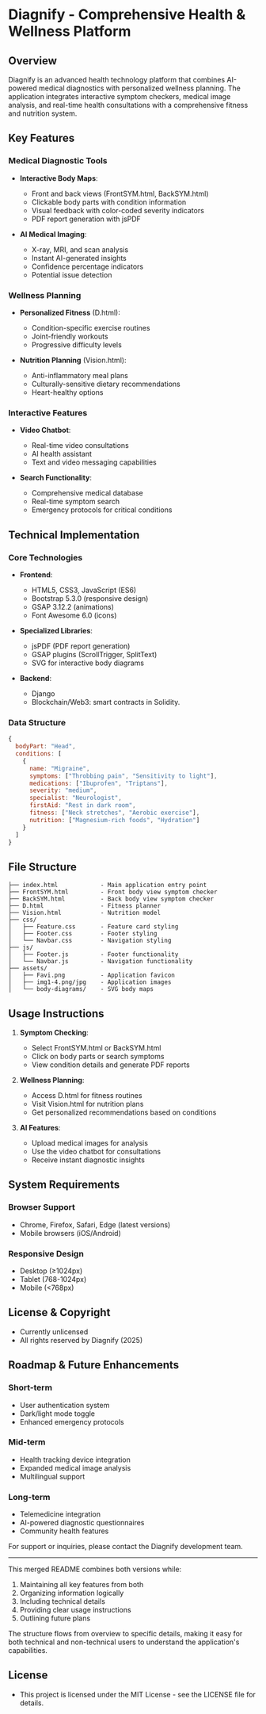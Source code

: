 # Diagnify - Comprehensive Health & Wellness Platform

## Overview
Diagnify is an advanced health technology platform that combines AI-powered medical diagnostics with personalized wellness planning. The application integrates interactive symptom checkers, medical image analysis, and real-time health consultations with a comprehensive fitness and nutrition system.

## Key Features

### Medical Diagnostic Tools
- **Interactive Body Maps**:
  - Front and back views (FrontSYM.html, BackSYM.html)
  - Clickable body parts with condition information
  - Visual feedback with color-coded severity indicators
  - PDF report generation with jsPDF

- **AI Medical Imaging**:
  - X-ray, MRI, and scan analysis
  - Instant AI-generated insights
  - Confidence percentage indicators
  - Potential issue detection

### Wellness Planning
- **Personalized Fitness** (D.html):
  - Condition-specific exercise routines
  - Joint-friendly workouts
  - Progressive difficulty levels

- **Nutrition Planning** (Vision.html):
  - Anti-inflammatory meal plans
  - Culturally-sensitive dietary recommendations
  - Heart-healthy options

### Interactive Features
- **Video Chatbot**:
  - Real-time video consultations
  - AI health assistant
  - Text and video messaging capabilities

- **Search Functionality**:
  - Comprehensive medical database
  - Real-time symptom search
  - Emergency protocols for critical conditions

## Technical Implementation

### Core Technologies
- **Frontend**:
  - HTML5, CSS3, JavaScript (ES6)
  - Bootstrap 5.3.0 (responsive design)
  - GSAP 3.12.2 (animations)
  - Font Awesome 6.0 (icons)

- **Specialized Libraries**:
  - jsPDF (PDF report generation)
  - GSAP plugins (ScrollTrigger, SplitText)
  - SVG for interactive body diagrams
 
- **Backend**:
  - Django
  - Blockchain/Web3: smart contracts in Solidity.


### Data Structure
```javascript
{
  bodyPart: "Head",
  conditions: [
    {
      name: "Migraine",
      symptoms: ["Throbbing pain", "Sensitivity to light"],
      medications: ["Ibuprofen", "Triptans"],
      severity: "medium",
      specialist: "Neurologist",
      firstAid: "Rest in dark room",
      fitness: ["Neck stretches", "Aerobic exercise"],
      nutrition: ["Magnesium-rich foods", "Hydration"]
    }
  ]
}
```

## File Structure
```
├── index.html            - Main application entry point
├── FrontSYM.html         - Front body view symptom checker
├── BackSYM.html          - Back body view symptom checker
├── D.html                - Fitness planner
├── Vision.html           - Nutrition model
├── css/
│   ├── Feature.css       - Feature card styling
│   ├── Footer.css        - Footer styling
│   └── Navbar.css        - Navigation styling
├── js/
│   ├── Footer.js         - Footer functionality
│   └── Navbar.js         - Navigation functionality
├── assets/
│   ├── Favi.png          - Application favicon
│   ├── img1-4.png/jpg    - Application images
│   └── body-diagrams/    - SVG body maps
```

## Usage Instructions

1. **Symptom Checking**:
   - Select FrontSYM.html or BackSYM.html
   - Click on body parts or search symptoms
   - View condition details and generate PDF reports

2. **Wellness Planning**:
   - Access D.html for fitness routines
   - Visit Vision.html for nutrition plans
   - Get personalized recommendations based on conditions

3. **AI Features**:
   - Upload medical images for analysis
   - Use the video chatbot for consultations
   - Receive instant diagnostic insights

## System Requirements

### Browser Support
- Chrome, Firefox, Safari, Edge (latest versions)
- Mobile browsers (iOS/Android)

### Responsive Design
- Desktop (≥1024px)
- Tablet (768-1024px)
- Mobile (<768px)

## License & Copyright
- Currently unlicensed
- All rights reserved by Diagnify (2025)

## Roadmap & Future Enhancements

### Short-term
- User authentication system
- Dark/light mode toggle
- Enhanced emergency protocols

### Mid-term
- Health tracking device integration
- Expanded medical image analysis
- Multilingual support

### Long-term
- Telemedicine integration
- AI-powered diagnostic questionnaires
- Community health features

For support or inquiries, please contact the Diagnify development team.

---

This merged README combines both versions while:
1. Maintaining all key features from both
2. Organizing information logically
3. Including technical details
4. Providing clear usage instructions
5. Outlining future plans

The structure flows from overview to specific details, making it easy for both technical and non-technical users to understand the application's capabilities.

## License

- This project is licensed under the MIT License - see the LICENSE file for details.
